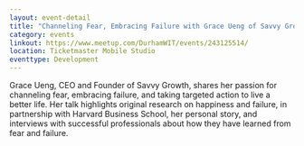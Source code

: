 ```yaml
---
layout: event-detail
title: "Channeling Fear, Embracing Failure with Grace Ueng of Savvy Growth"
category: events
linkout: https://www.meetup.com/DurhamWIT/events/243125514/
location: Ticketmaster Mobile Studio
eventtype: Development
---
```


Grace Ueng, CEO and Founder of Savvy Growth, shares her passion for channeling fear, embracing failure, and taking targeted action to live a better life. Her talk highlights original research on happiness and failure, in partnership with Harvard Business School, her personal story, and interviews with successful professionals about how they have learned from fear and failure. 
